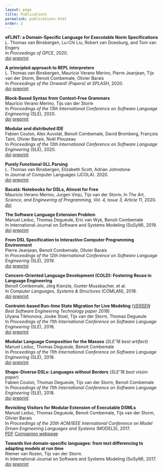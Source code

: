 ```yaml
---
layout: page
title: Publications
permalink: publications.html
order: 3
---
```


**eFLINT: a Domain-Specific Language for Executable Norm Specifications**  
L. Thomas van Binsbergen, Lu-Chi Liu, Robert van Doesburg, and Tom van Engers  
In *Proceedings of GPCE*, 2020.  
[doi](#) [preprint](http://ltvanbinsbergen.nl/publications/eflint.pdf)

**A principled approach to REPL interpreters**  
L. Thomas van Binsbergen, Mauricio Verano Merino, Pierre Jeanjean, Tijs van der Storm, Benoit Combemale, Olivier Barais  
In *Proceedings of the Onward! (Papers) at SPLASH*, 2020.  
[doi](#) [preprint](http://ltvanbinsbergen.nl/publications/onward2020-repls.pdf)  

**Block-Based Syntax from Context-Free Grammars**  
Mauricio Verano Merino, Tijs van der Storm  
In *Proceedings of the 13th International Conference on Software Language Engineering* (SLE), 2020.  
[doi](#) [preprint](#)  

**Modular and distributed IDE**  
Fabien Coulon, Alex Auvolat, Benoit Combemale, David Bromberg, François Taïni, Olivier Barais, Noël Plouzeau  
In *Proceedings of the 13th International Conference on Software Language Engineering* (SLE), 2020.  
[doi](#) [preprint](#)  

**Purely Functional GLL Parsing**  
L. Thomas van Binsbergen, Elizabeth Scott, Adrian Johnstone  
In Journal of Computer Languages (JCOLA). 2020.  
[doi](https://doi.org/10.1016/j.cola.2020.100945) [preprint](http://ltvanbinsbergen.nl/publications/jcola-fgll.pdf)

**Bacatá: Notebooks for DSLs, Almost for Free**  
Mauricio Verano Merino, Jurgen Vinju, Tijs van der Storm,
In *The Art, Science, and Engineering of Programming, Vol. 4, Issue 3, Article 11*, 2020.  
[doi](https://doi.org/10.22152/programming-journal.org/2020/4/11)

**The Software Language Extension Problem**  
Manuel Leduc, Thomas Degueule, Eric van Wyk, Benoit Combemale  
In International Journal on Software and Systems Modeling (SoSyM), 2019.  
[doi](https://doi.org/10.1007/s10270-019-00772-7) [preprint](https://hal.inria.fr/hal-02399166/)

**From DSL Specification to Interactive Computer Programming Environment**  
Pierre Jeanjean, Benoit Combemale, Olivier Barais  
In *Proceedings of the 12th International Conference on Software Language Engineering* (SLE), 2019.  
[doi](https://doi.org/10.1145/3357766.3359540) [preprint](https://hal.inria.fr/hal-02307953)  

**Concern-Oriented Language Development (COLD): Fostering Reuse in Language Engineering**  
Benoît Combemale, Jörg Kienzle, Gunter Mussbacher, et al.  
In *Computer Languages, Systems & Structures* (COMLAN), 2018.  
[doi](https://doi.org/10.1016/j.cl.2018.05.004) [preprint](https://hal.archives-ouvertes.fr/hal-01803008)  

**Contraint-based Run-time State Migration for Live Modeling**  (*[VERSEN](https://versen.nl/) Best Software Engineering Technology paper 2018*)  
Ulyana Tikhonova, Jouke Stoel, Tijs van der Storm, Thomas Degueule  
In *Proceedings of the 11th International Conference on Software Language Engineering* (SLE), 2018.  
[doi](https://dx.doi.org/10.1145/3276604.3276611) [preprint](https://hal.archives-ouvertes.fr/hal-01896207)

**Modular Language Composition for the Masses** (*SLE'18 best artifact*)  
Manuel Leduc, Thomas Degueule, Benoit Combemale  
In *Proceedings of the 11th International Conference on Software Language Engineering* (SLE), 2018.  
[doi](https://dx.doi.org/10.1145/3276604.3276622) [preprint](https://hal.inria.fr/hal-01890446) 

**Shape-Diverse DSLs: Languages without Borders** (*SLE'18 best vision paper*)  
Fabien Coulon, Thomas Degueule, Tijs van der Storm, Benoit Combemale  
In *Proceedings of the 11th International Conference on Software Language Engineering* (SLE), 2018.  
[doi](https://dx.doi.org/10.1145/3276604.3276623) [preprint](https://hal.archives-ouvertes.fr/hal-01889155)

**Revisiting Visitors for Modular Extension of Executable DSMLs**  
Manuel Leduc, Thomas Degueule, Benoit Combemale, Tijs van der Storm, Olivier Barais  
In *Proceedings of the 20th ACM/IEEE International Conference on Model Driven Engineering Languages and Systems* (MODELS), 2017.  
[PDF](https://hal.inria.fr/hal-01568169) [Companion webpage](http://gemoc.org/ale/revisitors/)

**Towards live domain-specific languages: from text differencing to adapting models at run time**  
Riemer van Rozen, Tijs van der Storm.  
In International Journal on Software and Systems Modeling (SoSyM), 2017.  
[doi](https://doi.org/10.1007/s10270-017-0608-7) [preprint](http://www.cwi.nl/~storm/publications/vRozenvdStorm2017_sosym_v3.pdf)
